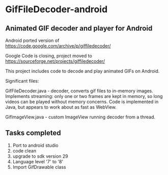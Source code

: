 # GifFileDecoder-android
## Animated GIF decoder and player for Android

Android ported version of https://code.google.com/archive/p/giffiledecoder/

Google Code is closing, project moved to https://sourceforge.net/projects/giffiledecoder/

This project includes code to decode and play animated GIFs on Android.

Significant files:

GifFileDecoder.java - decoder, converts gif files to in-memory images. Implements streaming: only one or two frames are kept in memory, so long videos can be played without memory concerns. Code is implemented in Java, but appears to work about as fast as WebView.

GifImageView.java - custom ImageView running decoder from a thread.

## Tasks completed
1. Port to android studio
1. code clean 
1. upgrade to sdk version 29
1. Language level '7' to '8'
1. Import GifDrawable class